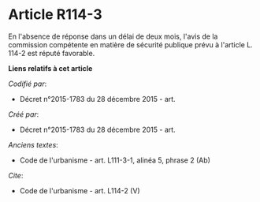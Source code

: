 # Article R114-3

En l'absence de réponse dans un délai de deux mois, l'avis de la commission compétente en matière de sécurité publique prévu
à l'article L. 114-2 est réputé favorable.

**Liens relatifs à cet article**

_Codifié par_:

  - Décret n°2015-1783 du 28 décembre 2015 - art.

_Créé par_:

  - Décret n°2015-1783 du 28 décembre 2015 - art.

_Anciens textes_:

  - Code de l'urbanisme - art. L111-3-1, alinéa 5, phrase 2 (Ab)

_Cite_:

  - Code de l'urbanisme - art. L114-2 (V)
